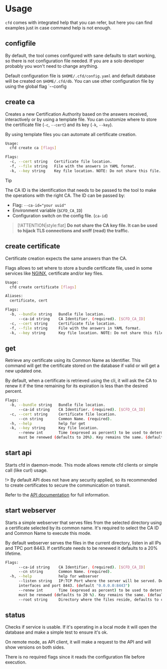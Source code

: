 # Usage

`cfd` comes with integrated help that you can refer, but here you can find examples just in case command help is not enough.

## configfile

By default, the tool comes configured with sane defaults to start working, so there is not configuration file needed. If you are a solo developer probably you won't need to change anything.

Default configuration file is `$HOME/.cfd/config.yaml` and default database will be created on `$HOME/.cfd/db`. You can use other configuration file by using the global flag `--config

## create ca

Creates a new Certification Authority based on the answers received, interactively or by using a template file. You can customize where to store the certificate file (`-c`, `--cert`) and its key (`-k`, `--key`).

By using template files you can automate all certificate creation.

```bash
Usage:
  cfd create ca [flags]

Flags:
  -c, --cert string   Certificate file location.
  -f, --file string   File with the answers in YAML format.
  -k, --key string    Key file location. NOTE: Do not share this file.
```

> [!TIP]
> The CA ID is the identification that needs to be passed to the tool to make the operations with the right CA. The ID can be passed by:
>
>- Flag: `--ca-id="your uuid"`
>- Environment variable (`$CFD_CA_ID`)
>- Configuration switch on the config file. (`ca-id`)

> [!ATTENTION|style:flat]
> **Do not share the CA key file. It can be used to hijack TLS connections and sniff (read) the traffic.**

## create certificate

Certificate creation expects the same answers than the CA.

Flags allows to set where to store a bundle certificate file, used in some services like [NGINX](https://www.nginx.org/), certificate and/or key files.

```bash
Usage:
  cfd create certificate [flags]

Aliases:
  certificate, cert

Flags:
  -b, --bundle string   Bundle file location.
      --ca-id string    CA Identifier. (required). [$CFD_CA_ID]
  -c, --cert string     Certificate file location.
  -f, --file string     File with the answers in YAML format.
  -k, --key string      Key file location. NOTE: Do not share this file.
```

## get

Retrieve any certificate using its Common Name as Identifier. This command will get the certificate stored on the database if valid or will get a new updated one.

By default, when a certificate is retrieved using the cli, it will ask the CA to renew it if the time remaining for its expiration is less than the desired percent.

```bash
Flags:
  -b, --bundle string   Bundle file location.
      --ca-id string    CA Identifier. (required). [$CFD_CA_ID]
  -c, --cert string     Certificate file location.
      --cn string       Common Name. (required).
  -h, --help            help for get
  -k, --key string      Key file location.
      --renew int       Time (expresed as percent) to be used to determine if the certificate 
      must be renewed (defaults to 20%). Key remains the same. (default 20)
```

## start api

Starts cfd in daemon-mode. This mode allows remote cfd clients or simple call (like curl) usage.

!> By default API does not have any security applied, so its recommended to create certificates to secure the communication on transit.

Refer to the [API documentation](api.md) for full information.

## start webserver

Starts a simple webserver that serves files from the selected directory using a certificate selected by its common name. It's required to select the CA ID and Common Name to execute this mode.

By default webserver serves the files in the current directory, listen in all IPs and TPC port 8443. If certificate needs to be renewed it defaults to a 20% lifetime.

```bash
Flags:
      --ca-id string    CA Identifier. (required). [$CFD_CA_ID]
      --cn string       Common Name. (required).
  -h, --help            help for webserver
      --listen string   IP:TCP Port where the server will be served. Defaults to all network 
      interfaces and port 8443. (default "0.0.0.0:8443")
      --renew int       Time (expresed as percent) to be used to determine if the certificate
      must be renewed (defaults to 20 %). Key remains the same. (default 20)
      --root string     Directory where the files reside, defaults to current (.). (default ".")
```

## status

Checks if service is usable. If it's operating in a local mode it will open the database and make a simple test to ensure it's ok.

On remote mode, as API client, it will make a request to the API and will show versions on both sides.

There is no required flags since it reads the configuration file before execution.
